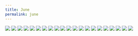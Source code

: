 ```yaml
---
title: June
permalink: june
---
```


![][image-1]
![][image-2]
![][image-3]
![][image-4]
![][image-5]
![][image-6]
![][image-7]
![][image-8]
![][image-9]
![][image-10]
![][image-11]
![][image-12]
![][image-13]
![][image-14]
![][image-15]
![][image-16]
![][image-17]
![][image-18]
![][image-19]
![][image-20]
![][image-21]


[image-1]:	https://i.imgur.com/GPy4OZr.jpg
[image-2]:	https://i.imgur.com/jImpp2V.jpg
[image-3]:	https://i.imgur.com/hs1FeAa.jpg
[image-4]:	https://i.imgur.com/iS880gm.jpg
[image-5]:	https://i.imgur.com/4fyrnhV.jpg
[image-6]:	https://i.imgur.com/zFnbY9Z.jpg
[image-7]:	https://i.imgur.com/bd25GG6.jpg
[image-8]:	https://i.imgur.com/ULnd31g.jpg
[image-9]:	https://i.imgur.com/G8PD19a.jpg
[image-10]:	https://i.imgur.com/FTr4Qsf.jpg
[image-11]:	https://i.imgur.com/8xHPy9g.jpg
[image-12]:	https://i.imgur.com/8RjeYJi.jpg
[image-13]:	https://i.imgur.com/M0ZtcEJ.jpg
[image-14]:	https://i.imgur.com/TAnd3TU.jpg
[image-15]:	https://i.imgur.com/CgPiZtA.jpg
[image-16]:	https://i.imgur.com/iqzcREi.jpg
[image-17]:	https://i.imgur.com/HnrYD80.jpg
[image-18]:	https://i.imgur.com/itePayi.jpg
[image-19]:	https://i.imgur.com/c41FxS1.jpg
[image-20]:	https://i.imgur.com/RE9ZSo7.jpg
[image-21]:	https://i.imgur.com/XA2byeN.jpg
